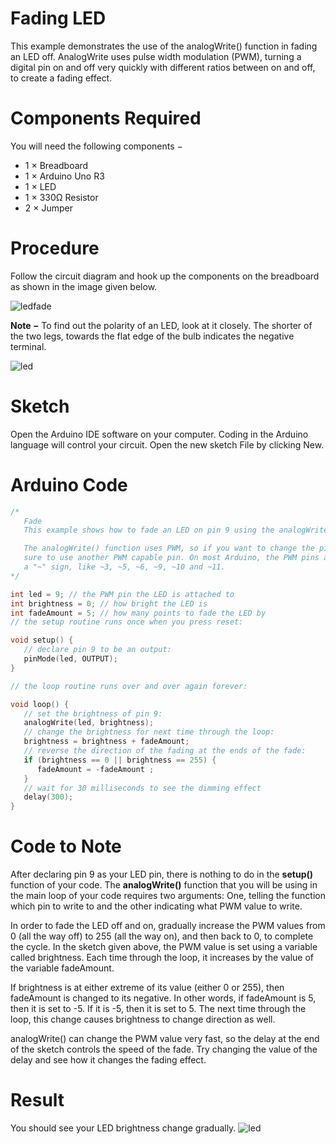 # Fading LED

This example demonstrates the use of the analogWrite() function in fading an LED off. AnalogWrite uses pulse width modulation (PWM), turning a digital pin on and off very quickly with different ratios between on and off, to create a fading effect.
# Components Required

You will need the following components −

- 1 × Breadboard
- 1 × Arduino Uno R3
- 1 × LED
- 1 × 330Ω Resistor
- 2 × Jumper

# Procedure

Follow the circuit diagram and hook up the components on the breadboard as shown in the image given below.

![ledfade](https://i.imgur.com/ODYpl1y.png)

**Note −** To find out the polarity of an LED, look at it closely. The shorter of the two legs, towards the flat edge of the bulb indicates the negative terminal.

![led](https://i.imgur.com/1CQ4e6c.png)

# Sketch

Open the Arduino IDE software on your computer. Coding in the Arduino language will control your circuit. Open the new sketch File by clicking New.

# Arduino Code

```c++
/*
   Fade
   This example shows how to fade an LED on pin 9 using the analogWrite() function.

   The analogWrite() function uses PWM, so if you want to change the pin you're using, be
   sure to use another PWM capable pin. On most Arduino, the PWM pins are identified with
   a "~" sign, like ~3, ~5, ~6, ~9, ~10 and ~11.
*/

int led = 9; // the PWM pin the LED is attached to
int brightness = 0; // how bright the LED is
int fadeAmount = 5; // how many points to fade the LED by
// the setup routine runs once when you press reset:

void setup() {
   // declare pin 9 to be an output:
   pinMode(led, OUTPUT);
}

// the loop routine runs over and over again forever:

void loop() {
   // set the brightness of pin 9:
   analogWrite(led, brightness);
   // change the brightness for next time through the loop:
   brightness = brightness + fadeAmount;
   // reverse the direction of the fading at the ends of the fade:
   if (brightness == 0 || brightness == 255) {
      fadeAmount = -fadeAmount ;
   }
   // wait for 30 milliseconds to see the dimming effect
   delay(300);
}
```

# Code to Note

After declaring pin 9 as your LED pin, there is nothing to do in the **setup()** function of your code. The **analogWrite()** function that you will be using in the main loop of your code requires two arguments: One, telling the function which pin to write to and the other indicating what PWM value to write.

In order to fade the LED off and on, gradually increase the PWM values from 0 (all the way off) to 255 (all the way on), and then back to 0, to complete the cycle. In the sketch given above, the PWM value is set using a variable called brightness. Each time through the loop, it increases by the value of the variable fadeAmount.

If brightness is at either extreme of its value (either 0 or 255), then fadeAmount is changed to its negative. In other words, if fadeAmount is 5, then it is set to -5. If it is -5, then it is set to 5. The next time through the loop, this change causes brightness to change direction as well.

analogWrite() can change the PWM value very fast, so the delay at the end of the sketch controls the speed of the fade. Try changing the value of the delay and see how it changes the fading effect.

# Result

You should see your LED brightness change gradually.
![led](https://i.imgur.com/MfBKcxC.gif)
